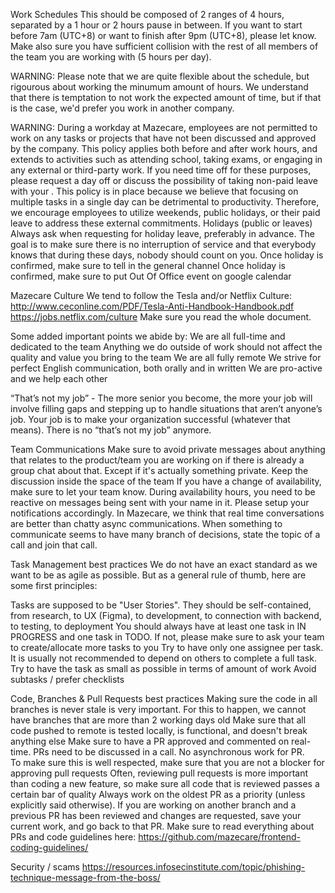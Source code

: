 Work Schedules
This should be composed of 2 ranges of 4 hours, separated by a 1 hour or 2 hours pause in between. If you want to start before 7am (UTC+8) or want to finish after 9pm (UTC+8), please let  know. Make also sure you have sufficient collision with the rest of all members of the team you are working with (5 hours per day).

WARNING: Please note that we are quite flexible about the schedule, but rigourous about working the minumum amount of hours. We understand that there is temptation to not work the expected amount of time, but if that is the case, we'd prefer you work in another company.

WARNING: During a workday at Mazecare, employees are not permitted to work on any tasks or projects that have not been discussed and approved by the company. This policy applies both before and after work hours, and extends to activities such as attending school, taking exams, or engaging in any external or third-party work. If you need time off for these purposes, please request a day off or discuss the possibility of taking non-paid leave with your . This policy is in place because we believe that focusing on multiple tasks in a single day can be detrimental to productivity. Therefore, we encourage employees to utilize weekends, public holidays, or their paid leave to address these external commitments.
Holidays (public or leaves)
Always ask  when requesting for holiday leave, preferably in advance. The goal is to make sure there is no interruption of service and that everybody knows that during these days, nobody should count on you.
Once holiday is confirmed, make sure to tell in the general channel
Once holiday is confirmed, make sure to put Out Of Office event on google calendar

Mazecare Culture
We tend to follow the Tesla and/or Netflix Culture:
http://www.ceconline.com/PDF/Tesla-Anti-Handbook-Handbook.pdf  
https://jobs.netflix.com/culture
Make sure you read the whole document.

Some added important points we abide by:
We are all full-time and dedicated to the team
Anything we do outside of work should not affect the quality and value you bring to the team
We are all fully remote
We strive for perfect English communication, both orally and in written
We are pro-active and we help each other

“That’s not my job” - The more senior you become, the more your job will involve filling gaps and stepping up to handle situations that aren’t anyone’s job.  Your job is to make your organization successful (whatever that means).  There is no “that’s not my job” anymore.

Team Communications
Make sure to avoid private messages about anything that relates to the product/team you are working on if there is already a group chat about that. Except if it's actually something private. Keep the discussion inside the space of the team
If you have a change of availability, make sure to let your team know.
During availability hours, you need to be reactive on messages being sent with your name in it. Please setup your notifications accordingly.
In Mazecare, we think that real time conversations are better than chatty async communications. When something to communicate seems to have many branch of decisions, state the topic of a call and join that call.

Task Management best practices
We do not have an exact standard as we want to be as agile as possible.
But as a general rule of thumb, here are some first principles:

Tasks are supposed to be "User Stories". They should be self-contained, from research, to UX (Figma), to development, to connection with backend, to testing, to deployment
You should always have at least one task in IN PROGRESS and one task in TODO. If not, please make sure to ask your team to create/allocate more tasks to you
Try to have only one assignee per task. It is usually not recommended to depend on others to complete a full task.
Try to have the task as small as possible in terms of amount of work
Avoid subtasks / prefer checklists

Code, Branches & Pull Requests best practices
Making sure the code in all branches is never stale is very important. For this to happen, we cannot have branches that are more than 2 working days old
Make sure that all code pushed to remote is tested locally, is functional, and doesn't break anything else
Make sure to have a PR approved and commented on real-time. PRs need to be discussed in a call. No asynchronous work for PR.  
To make sure this is well respected, make sure that you are not a blocker for approving pull requests
Often, reviewing pull requests is more important than coding a new feature, so make sure all code that is reviewed passes a certain bar of quality
Always work on the oldest PR as a priority (unless explicitly said otherwise). If you are working on another branch and a previous PR has been reviewed and changes are requested, save your current work, and go back to that PR.
Make sure to read everything about PRs and code guidelines here: https://github.com/mazecare/frontend-coding-guidelines/

Security / scams
https://resources.infosecinstitute.com/topic/phishing-technique-message-from-the-boss/
